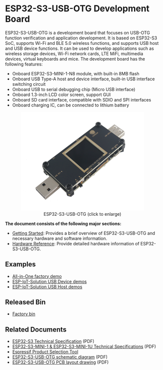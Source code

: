 # ESP32-S3-USB-OTG Development Board

ESP32-S3-USB-OTG is a development board that focuses on USB-OTG function verification and application development. It is based on ESP32-S3 SoC, supports Wi-Fi and BLE 5.0 wireless functions, and supports USB host and USB device functions. It can be used to develop applications such as wireless storage devices, Wi-Fi network cards, LTE MiFi, multimedia devices, virtual keyboards and mice. The development board has the following features:

* Onboard ESP32-S3-MINI-1-N8 module, with built-in 8MB flash
* Onboard USB Type-A host and device interface, built-in USB interface switching circuit
* Onboard USB to serial debugging chip (Micro USB interface)
* Onboard 1.3-inch LCD color screen, support GUI
* Onboard SD card interface, compatible with SDIO and SPI interfaces
* Onboard charging IC, can be connected to lithium battery

<div align="center">
    <img src="./_static/pic_product_esp32_s3_otg.png" width="400px"/>
</div>
<div align="center"> ESP32-S3-USB-OTG (click to enlarge) </div>

**The document consists of the following major sections:**

* [Getting Started](https://docs.espressif.com/projects/espressif-esp-dev-kits/en/latest/esp32s3/esp32-s3-usb-otg/user_guide.html#getting-started): Provides a brief overview of ESP32-S3-USB-OTG and necessary hardware and software information.
* [Hardware Reference](https://docs.espressif.com/projects/espressif-esp-dev-kits/en/latest/esp32s3/esp32-s3-usb-otg/user_guide.html#hardware-reference): Provide detailed hardware information of ESP32-S3-USB-OTG.

## Examples

* [All-in-One factory demo](./examples/factory/)
* [ESP-IoT-Solution USB Device demos](https://github.com/espressif/esp-iot-solution/tree/usb/add_usb_solutions/examples/usb/device)
* [ESP-IoT-Solution USB Host demos](https://github.com/espressif/esp-iot-solution/tree/usb/add_usb_solutions/examples/usb/host)

## Released Bin

* [Factory bin](./examples/factory/factory_bin)

## Related Documents

* [ESP32-S3 Technical Specification](https://www.espressif.com/sites/default/files/documentation/esp32-s3_datasheet_cn.pdf) (PDF)
* [ESP32-S3-MINI-1 & ESP32-S3-MINI-1U Technical Specifications](https://www.espressif.com/sites/default/files/documentation/esp32-s3-mini-1_mini-1u_datasheet_cn.pdf) (PDF)
* [Espressif Product Selection Tool](https://products.espressif.com/#/product-selector?names=)
* [ESP32-S3-USB-OTG schematic diagram](../docs/zh_CN/esp32s3/esp32-s3-usb-otg/hw/schematics/SCH_ESP32-S3_USB_OTG.pdf) (PDF)
* [ESP32-S3-USB-OTG PCB layout drawing](../docs/zh_CN/esp32s3/esp32-s3-usb-otg/hw/schematics/PCB_ESP32-S3_USB_OTG.pdf) (PDF)
  
